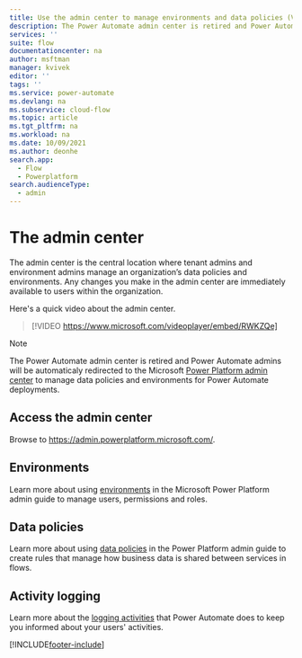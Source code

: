 ```yaml
---
title: Use the admin center to manage environments and data policies (Video) | Microsoft Docs
description: The Power Automate admin center is retired and Power Automate admins must use the Power Platform admin center to manage data policies and environments for Power Automate deployments.
services: ''
suite: flow
documentationcenter: na
author: msftman
manager: kvivek
editor: ''
tags: ''
ms.service: power-automate
ms.devlang: na
ms.subservice: cloud-flow
ms.topic: article
ms.tgt_pltfrm: na
ms.workload: na
ms.date: 10/09/2021
ms.author: deonhe
search.app: 
  - Flow
  - Powerplatform
search.audienceType: 
  - admin
---
```

# The admin center

The admin center is the central location where tenant admins and environment admins manage an organization’s data policies and environments. Any changes you make in the admin center are immediately available to users within the organization.

Here's a quick video about the admin center.

>[!VIDEO https://www.microsoft.com/videoplayer/embed/RWKZQe]

> [!NOTE]
> The Power Automate admin center is retired and Power Automate admins will be automaticaly redirected to the Microsoft [Power Platform admin center](https://aka.ms/ppac) to manage data policies and environments for Power Automate deployments.

## Access the admin center

Browse to <https://admin.powerplatform.microsoft.com/>.

## Environments

Learn more about using [environments](/power-platform/admin/environments-overview) in the Microsoft Power Platform admin guide to manage users, permissions and roles.

## Data policies

Learn more about using [data policies](/power-platform/admin/prevent-data-loss) in the Power Platform admin guide to create rules that manage how business data is shared between services in flows.

## Activity logging

Learn more about the [logging activities](/power-platform/admin/logging-power-automate) that Power Automate does to keep you informed about your users' activities.


[!INCLUDE[footer-include](includes/footer-banner.md)]